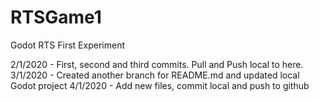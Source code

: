 # RTSGame1
Godot RTS First Experiment

2/1/2020 - First, second and third commits. Pull and Push local to here.
3/1/2020 - Created another branch for README.md and updated local Godot project
4/1/2020 - Add new files, commit local and push to github

